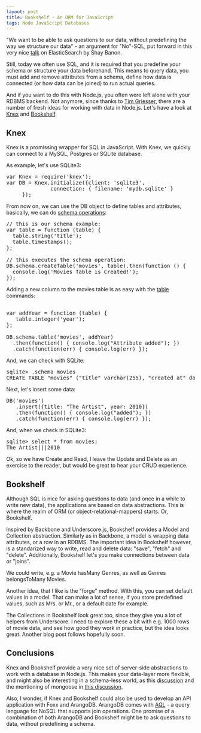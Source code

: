 ```yaml
---
layout: post
title: Bookshelf - An ORM for JavaScript
tags: Node JavaScript Databases
---
```

"We want to be able to ask questions to our data, without predefining the way we structure our data" - an argument for "No"-SQL, put forward in this very nice [talk](http://www.youtube.com/watch?v=fEsmydn747c) on ElasticSearch by Shay Banon.

Still, today we often use SQL, and it is required that you predefine your schema or structure your data beforehand. This means to query data, you must add and remove attributes from a schema, define how data is connected (or how data can be joined) to run actual queries. 

And if you want to do this with Node.js, you often were left alone with your RDBMS backend. Not anymore, since thanks to [Tim Griesser](https://twitter.com/tgriesser), there are a number of fresh ideas for working with data in Node.js. Let's have a look at [Knex](http://knexjs.org/) and [Bookshelf](http://bookshelfjs.org/). 

## Knex

Knex is a promissing wrapper for SQL in JavaScript. With Knex, we quickly can connect to a MySQL, Postgres or SQLite database.

As example, let's use SQLite3:

<pre>
var Knex = require('knex');
var DB = Knex.initialize({client: 'sqlite3', 
              connection: { filename: 'mydb.sqlite' } 
     });
</pre>

From now on, we can use the DB object to define tables and attributes, basically, we can do [schema operations](http://knexjs.org/#Schema):

<pre>
// this is our schema example:
var table = function (table) {
  table.string('title');
  table.timestamps();
};

// this executes the schema operation:
DB.schema.createTable('movies', table).then(function () {
  console.log('Movies Table is Created!');
});
</pre>

Adding a new column to the movies table is as easy with the [table](http://knexjs.org/#Schema-table) commands:

<pre>

var addYear = function (table) { 
   table.integer('year');
};

DB.schema.table('movies', addYear)
  .then(function() { console.log("Attribute added"); })
  .catch(function(err) { console.log(err) });
</pre>

And, we can check with SQLite:

<pre>
sqlite> .schema movies
CREATE TABLE "movies" ("title" varchar(255), "created_at" datetime, "updated_at" datetime, "year" integer);
</pre>

Next, let's insert some data:

<pre>
DB('movies')
   .insert({title: "The Artist", year: 2010})
   .then(function() { console.log("added"); })
   .catch(function(err) { console.log(err) });
</pre>

And, when we check in SQLite3:

<pre>
sqlite> select * from movies;
The Artist|||2010
</pre>

Ok, so we have Create and Read, I leave the Update and Delete as an exercise to the reader, but would be great to hear your CRUD experience.


## Bookshelf

Although SQL is nice for asking questions to data (and once in a while to write new data), the applications are based on data abstractions. This is where the realm of ORM (or object-relational-mappers) starts. Or, Bookshelf.

Inspired by Backbone and Underscore.js, Bookshelf provides a Model and Collection abstraction. Similarly as in Backbone, a model is wrapping data attributes, or a row in an RDBMS. The important idea in Bookshelf however, is a standarized way to write, read and delete data: "save", "fetch" and "delete". Additionally, Bookshelf let's you make connections between data or "joins".

We could write, e.g. a Movie hasMany Genres, as well as Genres belongsToMany Movies.

Another idea, that I like is the "forge" method. With this, you can set default values in a model. That can make a lot of sense, if you store predefined values, such as Mrs. or Mr., or a default date for example.

The Collections in Bookshelf look great too, since they give you a lot of helpers from Underscore. I need to explore these a bit with e.g. 1000 rows of movie data, and see how good they work in practice, but the idea looks great. Another blog post follows hopefully soon.


## Conclusions

Knex and Bookshelf provide a very nice set of server-side abstractions to work with a database in Node.js. This makes your data-layer more flexible, and might also be interesting in a schema-less world, as this [discussion](https://github.com/tgriesser/bookshelf/issues/102) and the mentioning of mongoose in [this discussion](https://github.com/tgriesser/bookshelf/issues/69).

Also, I wonder, if Knex and Bookshelf could also be used to develop an API application with Foxx and ArangoDB. ArangoDB comes with [AQL](https://www.arangodb.org/manuals/current/Aql.html) - a query language for NoSQL that supports join operations. One promise of a combination of both ArangoDB and Bookshelf might be to ask questions to data, without predefining a schema.
